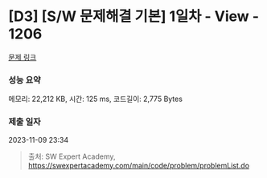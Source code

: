 # [D3] [S/W 문제해결 기본] 1일차 - View - 1206 

[문제 링크](https://swexpertacademy.com/main/code/problem/problemDetail.do?contestProbId=AV134DPqAA8CFAYh) 

### 성능 요약

메모리: 22,212 KB, 시간: 125 ms, 코드길이: 2,775 Bytes

### 제출 일자

2023-11-09 23:34



> 출처: SW Expert Academy, https://swexpertacademy.com/main/code/problem/problemList.do